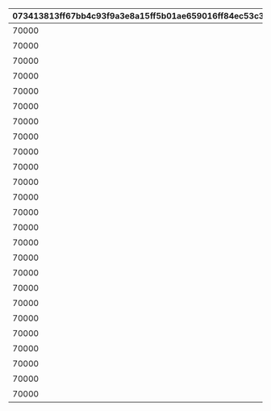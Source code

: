 |073413813ff67bb4c93f9a3e8a15ff5b01ae659016ff84ec53c3460c5c0ce767|55d1a8034ae43d8d37e7686b64ddac3814b43a957d41aaa755efa03ef024ada1|96e10ffd632d2167e142b1b61e685a7f7896818c2e74cfa0cc0aff5367146b64|9b043688855a020dfbdc0fc04b8086ac7a695fd8ea548580515948c01f733da1|4c89c9f15612b69df5a651ca2b6b0afa60e2105d7eeeadf324548337ad7e8aaf|0e52565471e68968d67bc9e5741110f64e359365eb5d28ae1daa083d013162da|1673968266bf8c27b93ed82c5a1437948b4f00ad67c9ed183968719bd1f5bbd6|e113324af8eadcf3c47aa8fb7f2a1290dbd620072307aa08f2cb88adfd5f9aba|
| --- | --- | --- | --- | --- | --- | --- | --- |
|70000|0|1|90110001|111|110001|110001|ガーゴイル（EASY）をクリアしよう|
|70000|0|1|90110002|112|110002|110001|ガーゴイル（NORMAL）をクリアしよう|
|70000|0|1|90110003|113|110003|110001|ガーゴイル（HARD）をクリアしよう|
|70000|0|1|90110004|114|110004|110001|ガーゴイル（VERY HARD）をクリアしよう|
|70000|0|1|90110005|115|110005|110001|ガーゴイル（EXTREME）をクリアしよう|
|70000|0|1|90120001|121|120001|110001|マグスガーゴイル（EASY）をクリアしよう|
|70000|0|1|90120002|122|120002|110001|マグスガーゴイル（NORMAL）をクリアしよう|
|70000|0|1|90120003|123|120003|110001|マグスガーゴイル（HARD）をクリアしよう|
|70000|0|1|90120004|124|120004|110001|マグスガーゴイル（VERY HARD）をクリアしよう|
|70000|0|1|90120005|125|120005|110001|マグスガーゴイル（EXTREME）をクリアしよう|
|70000|0|1|90130001|131|130001|110001|ガードガーゴイル（EASY）をクリアしよう|
|70000|0|1|90130002|132|130002|110001|ガードガーゴイル（NORMAL）をクリアしよう|
|70000|0|1|90130003|133|130003|110001|ガードガーゴイル（HARD）をクリアしよう|
|70000|0|1|90130004|134|130004|110001|ガードガーゴイル（VERY HARD）をクリアしよう|
|70000|0|1|90130005|135|130005|110001|ガードガーゴイル（EXTREME）をクリアしよう|
|70000|0|1|90140001|141|140001|110001|ガーゴイル・バースト（EASY）をクリアしよう|
|70000|0|1|90140002|142|140002|110001|ガーゴイル・バースト（NORMAL）をクリアしよう|
|70000|0|1|90140003|143|140003|110001|ガーゴイル・バースト（HARD）をクリアしよう|
|70000|0|1|90140004|144|140004|110001|ガーゴイル・バースト（VERY HARD）をクリアしよう|
|70000|0|1|90140005|145|140005|110001|ガーゴイル・バースト（EXTREME）をクリアしよう|
|70000|0|1|90150001|151|150001|110001|ガーゴイル・マギ（EASY）をクリアしよう|
|70000|0|1|90150002|152|150002|110001|ガーゴイル・マギ（NORMAL）をクリアしよう|
|70000|0|1|90150003|153|150003|110001|ガーゴイル・マギ（HARD）をクリアしよう|
|70000|0|1|90150004|154|150004|110001|ガーゴイル・マギ（VERY HARD）をクリアしよう|
|70000|0|1|90150005|155|150005|110001|ガーゴイル・マギ（EXTREME）をクリアしよう|
